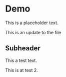 # Demo

This is a placeholder text.

This is an update to the file

## Subheader

This a test text.

This is at test 2.
